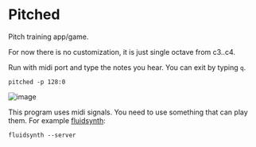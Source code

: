 # Pitched

Pitch training app/game.

For now there is no customization, it is just single octave from c3..c4.

Run with midi port and type the notes you hear. You can exit by typing `q`.
```shell
pitched -p 128:0
```
![image](https://github.com/user-attachments/assets/288c7976-e6fb-4632-b5cc-264b4cd0862c)

This program uses midi signals. You need to use something that can play them. For example [fluidsynth](https://www.fluidsynth.org/):
```shell
fluidsynth --server
```
